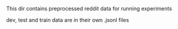 This dir contains preprocessed reddit data for running experiments

dev, test and train data are in their own .jsonl files
